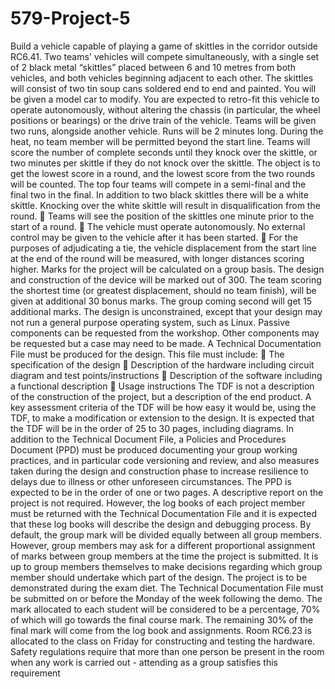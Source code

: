 # 579-Project-5

Build a vehicle capable of playing a game of skittles in the corridor outside RC6.41. 
Two teams' vehicles will compete simultaneously, with a single set of 2 black metal 
“skittles” placed between 6 and 10 metres from both vehicles, and both vehicles 
beginning adjacent to each other. The skittles will consist of two tin soup cans 
soldered end to end and painted. 
You will be given a model car to modify. You are expected to retro-fit this vehicle to 
operate autonomously, without altering the chassis (in particular, the wheel positions 
or bearings) or the drive train of the vehicle. Teams will be given two runs, alongside 
another vehicle. Runs will be 2 minutes long. During the heat, no team member will 
be permitted beyond the start line. Teams will score the number of complete seconds 
until they knock over the skittle, or two minutes per skittle if they do not knock over 
the skittle. The object is to get the lowest score in a round, and the lowest score from 
the two rounds will be counted. The top four teams will compete in a semi-final and 
the final two in the final. 
In addition to two black skittles there will be a white skittle. Knocking over the white 
skittle will result in disqualification from the round. 
 Teams will see the position of the skittles one minute prior to the start of a 
round. 
 The vehicle must operate autonomously. No external control may be given to 
the vehicle after it has been started. 
 For the purposes of adjudicating a tie, the vehicle displacement from the start 
line at the end of the round will be measured, with longer distances scoring 
higher. 
Marks for the project will be calculated on a group basis. The design and construction 
of the device will be marked out of 300. The team scoring the shortest time (or 
greatest displacement, should no team finish), will be given at additional 30 bonus 
marks. The group coming second will get 15 additional marks. 
The design is unconstrained, except that your design may not run a general purpose 
operating system, such as Linux. Passive components can be requested from the 
workshop. Other components may be requested but a case may need to be made. 
A Technical Documentation File must be produced for the design. This file must 
include: 
 The specification of the design 
 Description of the hardware including circuit diagram and test points/instructions 
 Description of the software including a functional description 
 Usage instructions 
The TDF is not a description of the construction of the project, but a description of the 
end product. A key assessment criteria of the TDF will be how easy it would be, using 
the TDF, to make a modification or extension to the design. It is expected that the 
TDF will be in the order of 25 to 30 pages, including diagrams. 
In addition to the Technical Document File, a Policies and Procedures Document 
(PPD) must be produced documenting your group working practices, and in particular 
code versioning and review, and also measures taken during the design and 
construction phase to increase resilience to delays due to illness or other unforeseen 
circumstances. The PPD is expected to be in the order of one or two pages. 
A descriptive report on the project is not required. However, the log books of each 
project member must be returned with the Technical Documentation File and it is 
expected that these log books will describe the design and debugging process. 
By default, the group mark will be divided equally between all group members. 
However, group members may ask for a different proportional assignment of marks 
between group members at the time the project is submitted. It is up to group 
members themselves to make decisions regarding which group member should 
undertake which part of the design. The project is to be demonstrated during the 
exam diet. The Technical Documentation File must be submitted on or before the 
Monday of the week following the demo. The mark allocated to each student will be 
considered to be a percentage, 70% of which will go towards the final course mark. 
The remaining 30% of the final mark will come from the log book and assignments. 
Room RC6.23 is allocated to the class on Friday for constructing and testing the 
hardware. Safety regulations require that more than one person be present in the 
room when any work is carried out - attending as a group satisfies this requirement
